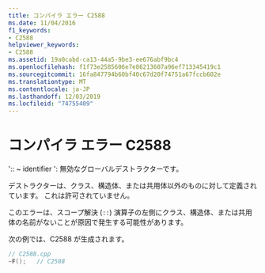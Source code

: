 ```yaml
---
title: コンパイラ エラー C2588
ms.date: 11/04/2016
f1_keywords:
- C2588
helpviewer_keywords:
- C2588
ms.assetid: 19a0cabd-ca13-44a5-9be3-ee676abf9bc4
ms.openlocfilehash: f1f73e2585606e7e86213607a96ef713345419c1
ms.sourcegitcommit: 16fa847794b60bf40c67d20f74751a67fccb602e
ms.translationtype: MT
ms.contentlocale: ja-JP
ms.lasthandoff: 12/03/2019
ms.locfileid: "74755409"
---
```

# <a name="compiler-error-c2588"></a>コンパイラ エラー C2588

':: ~ identifier ': 無効なグローバルデストラクターです。

デストラクターは、クラス、構造体、または共用体以外のものに対して定義されています。 これは許可されていません。

このエラーは、スコープ解決 (`::`) 演算子の左側にクラス、構造体、または共用体の名前がないことが原因で発生する可能性があります。

次の例では、C2588 が生成されます。

```cpp
// C2588.cpp
~F();   // C2588
```
